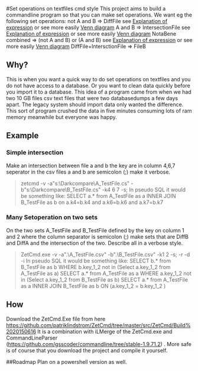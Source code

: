 #Set operations on textfiles cmd style
This project aims to build a commandline program so that you can make set operations.
  We want eg the following set operations: 
 not A and B => DiffFile  see [Explanation of expression](http://www.wolframalpha.com/input/?i=not+A+and+B "link to Wolframealpha") or see more easily [Venn diagram](http://www.wolframalpha.com/share/clip?f=d41d8cd98f00b204e9800998ecf8427e41kvo33uui "link to graph on Wolframealpha")
A and B => IntersectionFile see [Explanation of expression](http://www.wolframalpha.com/input/?i=A+and+B "link to Wolframealpha") or see more easily [Venn diagram]( http://www.wolframalpha.com/share/clip?f=d41d8cd98f00b204e9800998ecf8427e7e2qko5194 "link to graph on Wolframealpha")
 NotaBene combined => (not A and B) or (A and B) see [Explanation of expression](http://www.wolframalpha.com/input/?i=%28not+A+and+B%29+or+%28A+and+B%29 "link to Wolframealpha") or see more easily [Venn diagram](http://www.wolframalpha.com/share/clip?f=d41d8cd98f00b204e9800998ecf8427eguh00j5eik "link to graph on Wolframealpha")
DiffFile+IntersctionFile => FileB
## Why?
This is when you want a quick way to do set operations on textfiles and you do not have access to a database. Or you want to clean data quickly before you import it to a database. This idea of a program came from when we had two 10 GB files csv text files that were two databasedumps a few days apart. The legacy system should import data only wanted the difference. This sort of program crushed the data in five minutes consuming lots of ram memory meanwhile but everyone was happy. 
## Example
### Simple intersection
Make an intersection between file a and b the key are in column 4,6,7 seperator in the csv files a and b are semicolon (;) make it verbose.
> zetcmd -v -a"s:\Darkcompare\A_TestFile.cs"  -b"s:\Darkcompare\B_TestFile.cs" -k4 6 7 -s;
In pseudo SQL it would be something like:
> SELECT a.* from A_TestFile as a INNER JOIN B_TestFile as b on a.k4=b.k4 and a.k6=b.k6 and a.k7=b.k7
### Many Setoperation on two sets
On the two sets A_TestFile and B_TestFile defined by the key on column 1 and 2 where the column separator is semicolon (;)
make sets that are DiffB and DiffA and the intersection of the two. Describe all in a verbose style.
>ZetCmd.exe -v  -a".\A_TestFile.csv"  -b".\B_TestFile.csv" -k1 2 -s; -r -d -i
In pseudo SQL it would be something like:
> SELECT b.* from B_TestFile as b  WHERE b.key_1_2 not in (Select a.key_1_2 from A_TestFile as a)
> SELECT a.* from A_TestFile as a  WHERE a.key_1_2 not in (Select a.key_1_2 from B_TestFile as b)
> SELECT a.* from A_TestFile as a  INNER JOIN B_TestFile as b ON (a.key_1_2 = b.key_1_2 )

## How
Download the ZetCmd.Exe file from here  https://github.com/patriklindstrom/ZetCmd/tree/master/src/ZetCmd/Build%2020150616
It is a combination with iLMerge of the ZetCmd.exe and CommandLineParser (https://github.com/gsscoder/commandline/tree/stable-1.9.71.2) .
More safe is of course that you download the project and compile it yourself. 

##Roadmap
Plan on a powershell version as well. 
